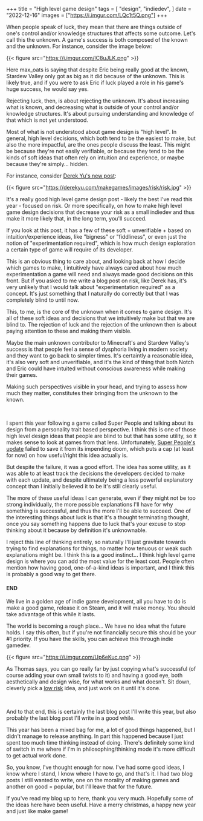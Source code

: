 +++
title = "High level game design"
tags = [
    "design",
    "indiedev",
]
date = "2022-12-16"
images = ["https://i.imgur.com/LQc1t5Q.png"]
+++

When people speak of luck, they mean that there are things outside of one's control and/or knowledge structures that affects some outcome.
Let's call this the unknown. A game's success is both composed of the known and the unknown. For instance, consider the image below:

{{< figure src="https://i.imgur.com/lC8uJLK.png" >}}

Here max_oats is saying that despite Eric being really good at the known, Stardew Valley only got as big as it did because of the unknown.
This is likely true, and if you were to ask Eric if luck played a role in his game's huge success, he would say yes.

Rejecting luck, then, is about rejecting the unknown. It's about increasing what is known, and decreasing what is outside of your control and/or knowledge structures.
It's about pursuing understanding and knowledge of that which is not yet understood.

Most of what is not understood about game design is "high level".
In general, high level decisions, which both tend to be the easiest to make, but also the more impactful, are the ones people discuss the least.
This might be because they're not easily verifiable, or because they tend to be the kinds of soft ideas that often rely on intuition and experience, or maybe because they're simply... hidden.

For instance, consider [Derek Yu's new post](https://derekyu.com/makegames/risk.html):

{{< figure src="https://derekyu.com/makegames/images/risk/risk.jpg" >}}

It's a really good high level game design post - likely the best I've read this year - focused on risk. Or more specifically, on how to make high level game design decisions that
decrease your risk as a small indiedev and thus make it more likely that, in the long term, you'll succeed.

If you look at this post, it has a few of these soft + unverifiable + based on intuition/experience ideas, like "bigness" or "fiddliness",
or even just the notion of "experimentation required", which is how much design exploration a certain type of game will require of its developer.

This is an obvious thing to care about, and looking back at how I decide which games to make, I intuitively have always cared about how much experimentation a game will need and always made good decisions on this front.
But if you asked to me write a blog post on risk, like Derek has, it's very unlikely that I would talk about "experimentation required" as a concept. It's just something that I naturally do correctly but that I was completely
blind to until now.

This, to me, is the core of the unknown when it comes to game design. It's all of these soft ideas and decisions that we intuitively make but that we are blind to. 
The rejection of luck and the rejection of the unknown then is about paying attention to these and making them visible.

Maybe the main unknown contributor to Minecraft's and Stardew Valley's success is that people feel a sense of dysphoria living in modern society and they want to go back to simpler times.
It's certaintly a reasonable idea, it's also very soft and unverifiable, and it's the kind of thing that both Notch and Eric could have intuited without conscious awareness while making their games.

Making such perspectives visible in your head, and trying to assess how much they matter, constitutes their bringing from the unknown to the known.

<br>

I spent this year following a game called Super People and talking about its design from a personality trait based perspective. I think this is one of those high level design
ideas that people are blind to but that has some utility, so it makes sense to look at games from that lens. Unfortunately, [Super People's update](https://www.a327ex.com/posts/super_people_major_update/) failed to save it
from its impending doom, which puts a cap (at least for now) on how useful/right this idea actually is.

But despite the failure, it was a good effort. The idea has some utility, as it was able to at least track the decisions the developers decided to make with each update, and despite ultimately being a less powerful explanatory
concept than I initially believed it to be it's still clearly useful.

The more of these useful ideas I can generate, even if they might not be too strong individually, the more possible explanations I'll have for why something is successful, and thus the more I'll be able to succeed.
One of the interesting things about luck is that it's a thought terminating thought, once you say something happens due to luck that's your excuse to stop thinking about it because by definition it's unknownable.

I reject this line of thinking entirely, so naturally I'll just gravitate towards trying to find explanations for things, no matter how tenuous or weak such explanations might be.
I think this is a good instinct... I think high level game design is where you can add the most value for the least cost. People often mention how having good, one-of-a-kind ideas is important, and I think
this is probably a good way to get there.

#### END

We live in a golden age of indie game development, all you have to do is make a good game, release it on Steam, and it will make money.
You should take advantage of this while it lasts.

The world is becoming a rough place... We have no idea what the future holds. I say this often, but if you're not financially secure this 
should be your #1 priority. If you have the skills, you can achieve this through indie gamedev.

{{< figure src="https://i.imgur.com/Up6eKuc.png" >}}

As Thomas says, you can go really far by just copying what's successful (of course adding your own small twists to it) and having a good eye, both aesthetically and design wise, for what works and what doesn't.
Sit down, cleverly pick a [low risk](https://derekyu.com/makegames/risk.html) idea, and just work on it until it's done.

<br>

And to that end, this is certainly the last blog post I'll write this year, but also probably the last blog post I'll write in a good while.

This year has been a mixed bag for me, a lot of good things happened, but I didn't manage to release anything. In part this happened because I just spent too much
time thinking instead of doing. There's definitely some kind of switch in me where if I'm in philosophing/thinking mode it's more difficult to get actual work done.

So, you know, I've thought enough for now. I've had some good ideas, I know where I stand, I know where I have to go, and that's it.
I had two blog posts I still wanted to write, one on the morality of making games and another on good = popular, but I'll leave that for the future.

If you've read my blog up to here, thank you very much. Hopefully some of the ideas here have been useful.
Have a merry christmas, a happy new year and just like make game!


